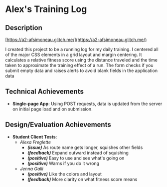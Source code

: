 # Alex's Training Log

## Description

[https://a2-afsimoneau.glitch.me/](https://a2-afsimoneau.glitch.me/)

I created this project to be a running log for my daily training. I centered all of the major CSS elements in a grid layout and margin centering. It calculates a relative fitness score using the distance traveled and the time taken to approximate the training effect of a run. The form checks if you submit empty data and raises alerts to avoid blank fields in the application data

## Technical Achievements

- **Single-page App**: Using POST requests, data is updated from the server on initial page load and on submission.

## Design/Evaluation Achievements

- **Student Client Tests**:
  - *Alexa Freglette*
    - ***(issue)*** As route name gets longer, squishes other fields
    - ***(feedback)*** Expand outward instead of squishing
    - ***(positive)*** Easy to use and see what's going on
    - ***(positive)*** Warns if you do it wrong
  - *Jenna Galli*
    - ***(positive)*** Like the colors and layout
    - ***(feedback)*** More clarity on what fitness score means
